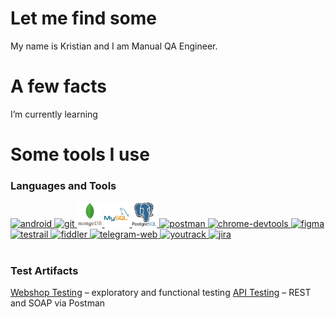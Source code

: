 # Let me find some 

My name is Kristian and I am Manual QA Engineer.

# A few facts

I’m currently learning

# Some tools I use
<h3 align="left">Languages and Tools</h3>
<p align="left">
  <!-- Android (заменённая иконка) -->
  <a href="https://developer.android.com" target="_blank" rel="noreferrer">
    <img src="https://camo.githubusercontent.com/e70b799e72de2cbcbdfc253cc4dfd3fb42eb4923972611b9e68f206b4bdff88f/68747470733a2f2f63646e2e6a7364656c6976722e6e65742f67682f64657669636f6e732f64657669636f6e2f69636f6e732f616e64726f696473747564696f2f616e64726f696473747564696f2d6f726967696e616c2e737667" alt="android" width="40" height="40"/>
  </a>
  <!-- Git -->
  <a href="https://git-scm.com/" target="_blank" rel="noreferrer">
    <img src="https://www.vectorlogo.zone/logos/git-scm/git-scm-icon.svg" alt="git" width="40" height="40"/>
  </a>
  <!-- MongoDB -->
  <a href="https://www.mongodb.com/" target="_blank" rel="noreferrer">
    <img src="https://raw.githubusercontent.com/devicons/devicon/master/icons/mongodb/mongodb-original-wordmark.svg" alt="mongodb" width="40" height="40"/>
  </a>
  <!-- MySQL -->
  <a href="https://www.mysql.com/" target="_blank" rel="noreferrer">
    <img src="https://raw.githubusercontent.com/devicons/devicon/master/icons/mysql/mysql-original-wordmark.svg" alt="mysql" width="40" height="40"/>
  </a>
  <!-- PostgreSQL -->
  <a href="https://www.postgresql.org" target="_blank" rel="noreferrer">
    <img src="https://raw.githubusercontent.com/devicons/devicon/master/icons/postgresql/postgresql-original-wordmark.svg" alt="postgresql" width="40" height="40"/>
  </a>
  <!-- Postman -->
  <a href="https://postman.com" target="_blank" rel="noreferrer">
    <img src="https://www.vectorlogo.zone/logos/getpostman/getpostman-icon.svg" alt="postman" width="40" height="40"/>
  </a>
  <!-- Chrome DevTools -->
  <a href="#" target="_blank" rel="noreferrer">
    <img src="https://camo.githubusercontent.com/25f6f3de7ca12c8c300b6f0a7b37c48c1e6176ded2f38d770a9d5e9b9d24fce7/68747470733a2f2f64333377756272666b69306c36382e636c6f756466726f6e742e6e65742f333862356339353361343636373336363638356435356462353564303537633836646231666335342f61306664632f7374617469632f61636165366232346439343033343736363163613930316561303766343763312f6368726f6d652d6465762d6c6f676f2d69636f6e2e706e67" alt="chrome-devtools" width="40" height="40"/>
  </a>
  <!-- Figma -->
  <a href="https://figma.com" target="_blank" rel="noreferrer">
    <img src="https://camo.githubusercontent.com/e39dd3b8f4afd6976f4978888b37cdaf52b825afb08eb36c99d92e2e63562553/68747470733a2f2f63646e2e6a7364656c6976722e6e65742f67682f64657669636f6e732f64657669636f6e2f69636f6e732f6669676d612f6669676d612d6f726967696e616c2e737667" alt="figma" width="40" height="40"/>
  </a>
  <!-- TestRail -->
  <a href="#" target="_blank" rel="noreferrer">
    <img src="https://camo.githubusercontent.com/b12048870a12c78c92bc846f340c2bdb2cfb1d67f9f86d301b393ee074e02160/68747470733a2f2f656e637279707465642d74626e302e677374617469632e636f6d2f696d616765733f713d74626e3a414e6439476354444c6a2d3137684c75507365344b356c6f34564c4e46526e3839726a4c53422d4b4b495a4d644e6a4230512673" alt="testrail" width="40" height="40"/>
  </a>
  <!-- MegaFiddler -->
  <a href="#" target="_blank" rel="noreferrer">
    <img src="https://camo.githubusercontent.com/4c76cc41657552d1ec1d662f230ea45ad2b5da15e73466702f16ae433e87bb3f/68747470733a2f2f7777772e6d6567616c656563686572732e636f6d2f73746f726167652f466964646c65722d457665727977686572652d49636f6e2e706e67" alt="fiddler" width="40" height="40"/>
  </a>
  <!-- Telegram Web -->
  <a href="#" target="_blank" rel="noreferrer">
    <img src="https://camo.githubusercontent.com/336cc8f5f3d0b45b3c149159207c88944e9909640f5dc25c7116355bc75670d5/68747470733a2f2f36342e6d656469612e74756d626c722e636f6d2f63343065383135393666333061646638363930656532366161313265383838662f74756d626c725f696e6c696e655f6f62387a32316f6754753172326f6e61755f3430302e706e67" alt="telegram-web" width="40" height="40"/>
  </a>
  <!-- YouTrack -->
  <a href="https://www.jetbrains.com/youtrack/" target="_blank" rel="noreferrer">
    <img src="https://camo.githubusercontent.com/6715c3488a23a0c0579724324dffbf679597a1cd7119ce66596aac3beb1dc35e/68747470733a2f2f75706c6f61642e77696b696d656469612e6f72672f77696b6970656469612f636f6d6d6f6e732f7468756d622f382f38642f596f75547261636b5f49636f6e2e7376672f3130323470782d596f75547261636b5f49636f6e2e7376672e706e67" alt="youtrack" width="40" height="40"/>
  </a>
  <!-- Jira -->
  <a href="https://www.atlassian.com/software/jira" target="_blank" rel="noreferrer">
    <img src="https://camo.githubusercontent.com/846a58b5795502a7f7b4016dd2c934bad2d3b80341db7ce9fc0ada3c8a1ac2d3/68747470733a2f2f63646e2e6a7364656c6976722e6e65742f67682f64657669636f6e732f64657669636f6e2f69636f6e732f6a6972612f6a6972612d6f726967696e616c2e737667" alt="jira" width="40" height="40"/>
  </a>
</p>



# <h3 align="left">Test Artifacts</h3>

[Webshop Testing](https://github.com/Krispolic/web_testing) – exploratory and functional testing
[API Testing](https://github.com/Krispolic/api_testing/blob/main/README.md) – REST and SOAP via Postman

<!---
krispolic/krispolic is a ✨ special ✨ repository because its `README.md` (this file) appears on your GitHub profile.
You can click the Preview link to take a look at your changes.
--->
